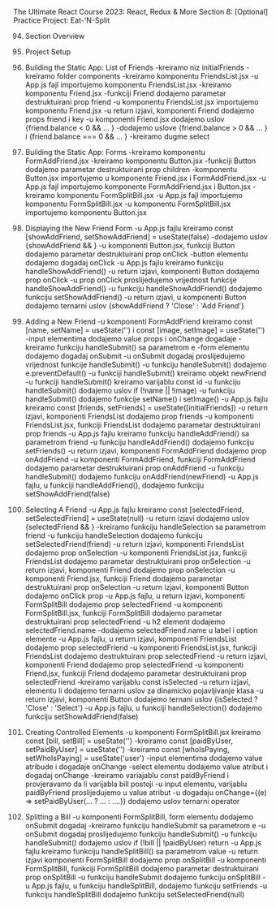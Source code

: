 The Ultimate React Course 2023: React, Redux & More
Section 8: [Optional] Practice Project: Eat-'N-Split


94. Section Overview

95. Project Setup

96. Building the Static App: List of Friends
-kreiramo niz initialFriends
-kreiramo folder components
-kreiramo komponentu FriendsList.jsx
-u App.js fajl importujemo komponentu FriendsList.jsx
-kreiramo komponentu Friend.jsx
-funkciji Friend dodajemo parametar destruktuirani prop friend
-u komponentu FriendsList.jsx importujemo komponentu Friend.jsx
-u return izjavi, komponenti Friend dodajemo props friend i key
-u komponenti Friend.jsx dodajemo uslov {friend.balance < 0 && ... }
-dodajemo uslove {friend.balance > 0 && ... } i {friend.balance === 0 && ... }
-kreiramo dugme select

97. Building the Static App: Forms
-kreiramo komponentu FormAddFriend.jsx
-kreiramo komponentu Button.jsx
-funkciji Button dodajemo parametar destruktuirani prop children
-komponentu Button.jsx importujemo u komponente Friend.jsx i FormAddFriend.jsx
-u App.js fajl importujemo komponente FormAddFriend.jsx i Button.jsx
-kreiramo komponentu FormSplitBill.jsx
-u App.js fajl importujemo komponentu FormSplitBill.jsx
-u komponentu FormSplitBill.jsx importujemo komponentu Button.jsx

98. Displaying the New Friend Form
-u App.js fajlu kreiramo const [showAddFriend, setShowAddFriend] = useState(false)
-dodajemo uslov {showAddFriend &&  <FormAddFriend />}
-u komponenti Button.jsx, funkciji Button dodajemo parametar destruktuirani prop onClick
-button elementu dodajemo dogadaj onClick
-u App.js fajlu kreiramo funkciju handleShowAddFriend()
-u return izjavi, komponenti Button dodajemo prop onClick
-u prop onClick proslijedujemo vrijednost funkcije handleShowAddFriend()
-u funkciju handleShowAddFriend() dodajemo funkciju setShowAddFriend()
-u return izjavi, u komponenti Button dodajemo ternarni uslov  {showAddFriend ? 'Close' : 'Add Friend'}

99. Adding a New Friend
-u komponenti FormAddFriend kreiramo const [name, setName] = useState('') i const [image, setImage] = useState('')
-input elementima dodajemo value props i onChange dogadaje
-kreiramo funkciju handleSubmit() sa parametrom e
-form elementu dodajemo dogadaj onSubmit
-u onSubmit dogadaj proslijedujemo vrijednost funkcije handleSubmit()
-u funkciju handleSubmit() dodajemo e.preventDefault()
-u funkciji handleSubmit() kreiramo objekt newFriend
-u funkciji handleSubmit() kreiramo varijablu const id
-u funkciju handleSubmit() dodajemo uslov if (!name || !image) 
-u funkciju handleSubmit() dodajemo funkcije setName() i setImage()
-u App.js fajlu kreiramo const [friends, setFriends] = useState([initialFriends])
-u return izjavi, komponenti FriendsList dodajemo prop friends
-u komponenti FriendsList.jsx, funkciji FriendsList dodajemo parametar destruktuirani prop friends
-u App.js fajlu kreiramo funkciju handleAddFriend() sa parametrom friend
-u funkciju handleAddFriend() dodajemo funkciju setFriends()
-u return izjavi, komponenti FormAddFriend dodajemo prop onAddFriend
-u komponenti FormAddFriend, funkciji FormAddFriend dodajemo parametar destruktuirani prop onAddFriend
-u funkciju handleSubmit() dodajemo funkciju onAddFriend(newFriend)
-u App.js fajlu, u funkciji handleAddFriend(), dodajemo funkciju setShowAddFriend(false)

100. Selecting A Friend
-u App.js fajlu kreiramo const [selectedFriend, setSelectedFriend] = useState(null)
-u return izjavi dodajemo uslov {selectedFriend && <FormSplitBill />}
-kreiramo funkciju handleSelection sa parametrom friend
-u funkciju handleSelection dodajemo funkciju setSelectedFriend(friend)
-u return izjavi, komponenti FriendsList dodajemo prop onSelection
-u komponenti FriendsList.jsx, funkciji FriendsList dodajemo parametar destruktuirani prop onSelection
-u return izjavi, komponenti Friend dodajemo prop onSelection
-u komponenti Friend.jsx, funkciji Friend dodajemo parametar destruktuirani prop onSelection
-u return izjavi, komponenti Button dodajemo onClick prop
-u App.js fajlu, u return izjavi, komponenti FormSplitBill dodajemo prop selectedFriend
-u komponenti FormSplitBill.jsx, funkciji FormSplitBill dodajemo parametar destruktuirani prop selectedFriend
-u h2 element dodajemo selectedFriend.name
-dodajemo selectedFriend.name u label i option elemente
-u App.js fajlu, u return izjavi, komponenti FriendsList dodajemo prop selectedFriend
-u komponenti FriendsList.jsx, funkciji FriendsList dodajemo destruktuirani prop selectedFriend
-u return izjavi, komponenti Friend dodajemo prop selectedFriend
-u komponenti Friend.jsx, funkciji Friend dodajemo parametar destruktuirani prop selectedFriend
-kreiramo varijablu const isSelected
-u return izjavi, elementu li dodajemo ternarni uslov za dinamicko pojavljivanje klasa
-u return izjavi, komponenti Button dodajemo ternani uslov {isSelected ? 'Close' : 'Select'}
-u App.js fajlu, u funkciji handleSelection() dodajemo funkciju setShowAddFriend(false)

101. Creating Controlled Elements
-u komponenti FormSplitBill.jsx kreiramo const [bill, setBill] = useState('')
-kreiramo const [paidByUser, setPaidByUser] = useState('')
-kreiramo const [whoIsPaying, setWhoIsPaying] = useState('user')
-input elementima dodajemo value atribude i dogadaje onChange 
-select elementu dodajemo value atribut i dogadaj onChange
-kreiramo variajablu const paidByFriend i provjeravamo da li varijabla bill postoji
-u input elementu, varijablu paidByFriend proslijedujemo u value atribut
-u dogadaju onChange={(e) => setPaidByUser(... ? ... : ....)} dodajemo uslov ternarni operator

102. Splitting a Bill
-u komponenti FormSplitBill, form elementu dodajemo onSubmit dogadaj
-kreiramo funkciju handleSubmit sa parametrom e
-u onSubmit dogadaj proslijedujemo funkciju handleSubmit()
-u funkciju handleSubmit() dodajemo uslov if (!bill || !paidByUser) return
-u App.js fajlu kreiramo funkciju handleSplitBill() sa parametrom value
-u return izjavi komponenti FormSplitBill dodajemo prop onSplitBill
-u komponenti FormSplitBill, funkciji FormSplitBill dodajemo parametar destruktuirani prop onSplitBill
-u funkciju handleSubmit dodajemo funkciju onSplitBill
-u App.js fajlu, u funkciju handleSplitBill, dodajemo funkciju setFriends
-u funkciju handleSplitBill dodajemo funkciju setSelectedFriend(null)
